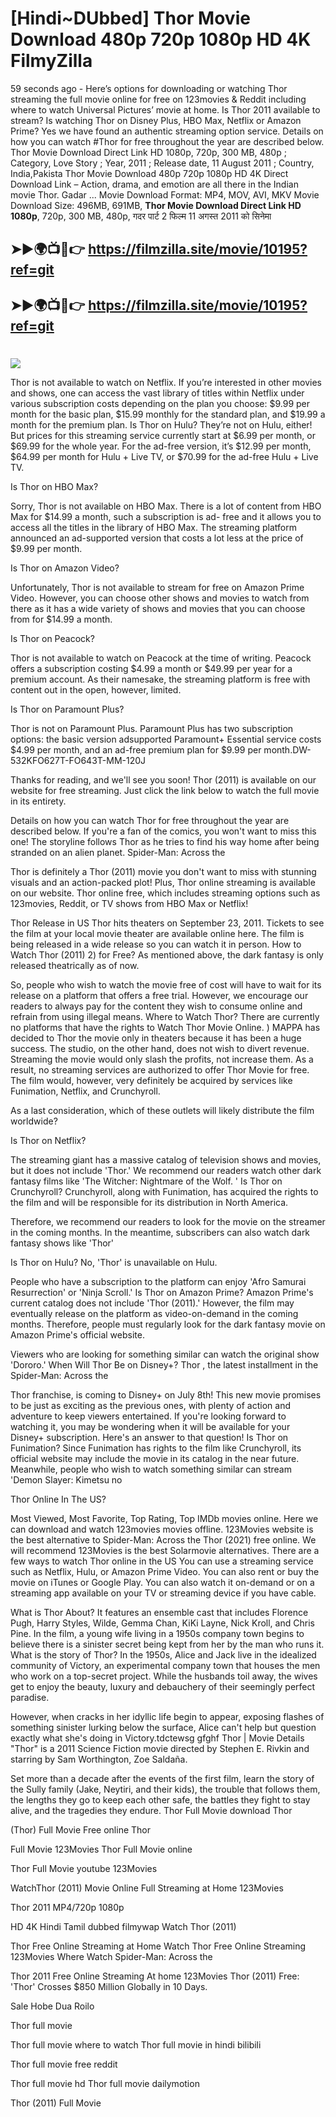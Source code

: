 # [Hindi~DUbbed] Thor Movie Download 480p 720p 1080p HD 4K FilmyZilla


59 seconds ago - Here’s options for downloading or watching Thor streaming the full movie online for free on 123movies & Reddit including where to watch Universal Pictures’ movie at home. Is Thor 2011 available to stream? Is watching Thor on Disney Plus, HBO Max, Netflix or Amazon Prime? Yes we have found an authentic streaming option service. Details on how you can watch #Thor for free throughout the year are described below. Thor Movie Download Direct Link HD 1080p, 720p, 300 MB, 480p ; Category, Love Story ; Year, 2011 ; Release date, 11 August 2011 ; Country, India,Pakista Thor Movie Download 480p 720p 1080p HD 4K Direct Download Link – Action, drama, and emotion are all there in the Indian movie Thor. Gadar ...
Movie Download Format: MP4, MOV, AVI, MKV
Movie Download Size: 496MB, 691MB, **Thor Movie Download Direct Link HD 1080p**, 720p, 300 MB, 480p, गदर पार्ट 2 फिल्म 11 अगस्त 2011 को सिनेमा

## ➤►🌍📺📱👉   https://filmzilla.site/movie/10195?ref=git

## ➤►🌍📺📱👉   https://filmzilla.site/movie/10195?ref=git

#

<img src="https://image.tmdb.org/t/p/w780//cDJ61O1STtbWNBwefuqVrRe3d7l.jpg" />

Thor is not available to watch on Netflix. If you’re interested in other movies and shows, one can access the vast library of titles within Netflix under various subscription costs depending on the plan you choose: $9.99 per month for the basic plan, $15.99 monthly for the standard plan, and $19.99 a month for the premium plan. Is Thor on Hulu? They’re not on Hulu, either! But prices for this streaming service currently start at $6.99 per month, or $69.99 for the whole year. For the ad-free version, it’s $12.99 per month, $64.99 per month for Hulu + Live TV, or $70.99 for the ad-free Hulu + Live TV.

Is Thor on HBO Max?

Sorry, Thor is not available on HBO Max. There is a lot of content from HBO Max for $14.99 a month, such a subscription is ad- free and it allows you to access all the titles in the library of HBO Max. The streaming platform announced an ad-supported version that costs a lot less at the price of $9.99 per month.

Is Thor on Amazon Video?

Unfortunately, Thor is not available to stream for free on Amazon Prime Video. However, you can choose other shows and movies to watch from there as it has a wide variety of shows and movies that you can choose from for $14.99 a month.

Is Thor on Peacock?

Thor is not available to watch on Peacock at the time of writing. Peacock offers a subscription costing $4.99 a month or $49.99 per year for a premium account. As their namesake, the streaming platform is free with content out in the open, however, limited.

Is Thor on Paramount Plus?

Thor is not on Paramount Plus. Paramount Plus has two subscription options: the basic version adsupported Paramount+ Essential service costs $4.99 per month, and an ad-free premium plan for $9.99 per month.DW-532KFO627T-FO643T-MM-120J

Thanks for reading, and we'll see you soon! Thor (2011) is available on our website for free streaming. Just click the link below to watch the full movie in its entirety.

Details on how you can watch Thor for free throughout the year are described below. If you're a fan of the comics, you won't want to miss this one! The storyline follows Thor as he tries to find his way home after being stranded on an alien planet. Spider-Man: Across the

Thor is definitely a Thor (2011) movie you don't want to miss with stunning visuals and an action-packed plot! Plus, Thor online streaming is available on our website. Thor online free, which includes streaming options such as 123movies, Reddit, or TV shows from HBO Max or Netflix!

Thor Release in US Thor hits theaters on September 23, 2011. Tickets to see the film at your local movie theater are available online here. The film is being released in a wide release so you can watch it in person. How to Watch Thor (2011) 2) for Free? As mentioned above, the dark fantasy is only released theatrically as of now.

So, people who wish to watch the movie free of cost will have to wait for its release on a platform that offers a free trial. However, we encourage our readers to always pay for the content they wish to consume online and refrain from using illegal means. Where to Watch Thor? There are currently no platforms that have the rights to Watch Thor Movie Online. ) MAPPA has decided to Thor the movie only in theaters because it has been a huge success. The studio, on the other hand, does not wish to divert revenue. Streaming the movie would only slash the profits, not increase them. As a result, no streaming services are authorized to offer Thor Movie for free. The film would, however, very definitely be acquired by services like Funimation, Netflix, and Crunchyroll.

As a last consideration, which of these outlets will likely distribute the film worldwide?

Is Thor on Netflix?

The streaming giant has a massive catalog of television shows and movies, but it does not include 'Thor.' We recommend our readers watch other dark fantasy films like 'The Witcher: Nightmare of the Wolf. ' Is Thor on Crunchyroll? Crunchyroll, along with Funimation, has acquired the rights to the film and will be responsible for its distribution in North America.

Therefore, we recommend our readers to look for the movie on the streamer in the coming months. In the meantime, subscribers can also watch dark fantasy shows like 'Thor'

Is Thor on Hulu? No, 'Thor' is unavailable on Hulu.

People who have a subscription to the platform can enjoy 'Afro Samurai Resurrection' or 'Ninja Scroll.' Is Thor on Amazon Prime? Amazon Prime's current catalog does not include 'Thor (2011).' However, the film may eventually release on the platform as video-on-demand in the coming months. Therefore, people must regularly look for the dark fantasy movie on Amazon Prime's official website.

Viewers who are looking for something similar can watch the original show 'Dororo.' When Will Thor Be on Disney+? Thor , the latest installment in the Spider-Man: Across the

Thor franchise, is coming to Disney+ on July 8th! This new movie promises to be just as exciting as the previous ones, with plenty of action and adventure to keep viewers entertained. If you're looking forward to watching it, you may be wondering when it will be available for your Disney+ subscription. Here's an answer to that question! Is Thor on Funimation? Since Funimation has rights to the film like Crunchyroll, its official website may include the movie in its catalog in the near future. Meanwhile, people who wish to watch something similar can stream 'Demon Slayer: Kimetsu no

Thor Online In The US?

Most Viewed, Most Favorite, Top Rating, Top IMDb movies online. Here we can download and watch 123movies movies offline. 123Movies website is the best alternative to Spider-Man: Across the Thor (2021) free online. We will recommend 123Movies is the best Solarmovie alternatives. There are a few ways to watch Thor online in the US You can use a streaming service such as Netflix, Hulu, or Amazon Prime Video. You can also rent or buy the movie on iTunes or Google Play. You can also watch it on-demand or on a streaming app available on your TV or streaming device if you have cable.

What is Thor About? It features an ensemble cast that includes Florence Pugh, Harry Styles, Wilde, Gemma Chan, KiKi Layne, Nick Kroll, and Chris Pine. In the film, a young wife living in a 1950s company town begins to believe there is a sinister secret being kept from her by the man who runs it. What is the story of Thor? In the 1950s, Alice and Jack live in the idealized community of Victory, an experimental company town that houses the men who work on a top-secret project. While the husbands toil away, the wives get to enjoy the beauty, luxury and debauchery of their seemingly perfect paradise.

However, when cracks in her idyllic life begin to appear, exposing flashes of something sinister lurking below the surface, Alice can't help but question exactly what she's doing in Victory.tdctewsg gfghf Thor | Movie Details "Thor" is a 2011 Science Fiction movie directed by Stephen E. Rivkin and starring by Sam Worthington, Zoe Saldaña.

Set more than a decade after the events of the first film, learn the story of the Sully family (Jake, Neytiri, and their kids), the trouble that follows them, the lengths they go to keep each other safe, the battles they fight to stay alive, and the tragedies they endure. Thor Full Movie download Thor

(Thor) Full Movie Free online Thor

Full Movie 123Movies Thor Full Movie online

Thor Full Movie youtube 123Movies

WatchThor (2011) Movie Online Full Streaming at Home 123Movies

Thor 2011 MP4/720p 1080p

HD 4K Hindi Tamil dubbed filmywap Watch Thor (2011)

Thor Free Online Streaming at Home Watch Thor Free Online Streaming 123Movies Where Watch Spider-Man: Across the

Thor 2011 Free Online Streaming At home 123Movies Thor (2011) Free: 'Thor' Crosses $850 Million Globally in 10 Days.

Sale Hobe Dua Roilo

Thor full movie

Thor full movie where to watch Thor full movie in hindi bilibili

Thor full movie free reddit

Thor full movie hd Thor full movie dailymotion

Thor (2011) Full Movie